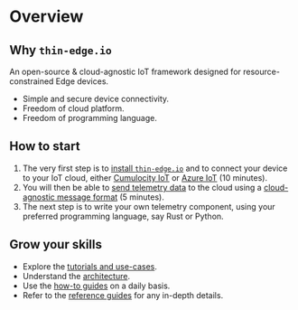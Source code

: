 # Overview

## Why `thin-edge.io`

An open-source & cloud-agnostic IoT framework designed for resource-constrained Edge devices.

* Simple and secure device connectivity.
* Freedom of cloud platform.
* Freedom of programming language.

## How to start

1) The very first step is to [install `thin-edge.io`](howto-guides/002_installation.md)
and to connect your device to your IoT cloud,
either [Cumulocity IoT](tutorials/connect-c8y.md)
or [Azure IoT](tutorials/connect-azure.md) (10 minutes).
2) You will then be able to [send telemetry data](tutorials/send-thin-edge-data.md) to the cloud
using a [cloud-agnostic message format](architecture/thin-edge-json.md) (5 minutes).
3) The next step is to write your own telemetry component, using your preferred programming language,
say Rust or Python.

## Grow your skills

* Explore the [tutorials and use-cases](tutorials/README.md).
* Understand the [architecture](architecture/README.md).
* Use the [how-to guides](howto-guides/README.md) on a daily basis.
* Refer to the [reference guides](references/README.md) for any in-depth details.
